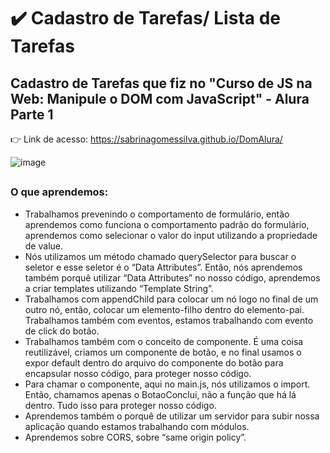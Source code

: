 # ✔️ Cadastro de Tarefas/ Lista de Tarefas
## Cadastro de Tarefas que fiz no "Curso de JS na Web: Manipule o DOM com JavaScript" - Alura Parte 1

:point_right: Link de acesso: https://sabrinagomessilva.github.io/DomAlura/

![image](https://user-images.githubusercontent.com/78277341/141662265-16eb7e51-9dc6-41ee-8f67-3eefe05d5c09.png)

##

### O que aprendemos:

- Trabalhamos prevenindo o comportamento de formulário, então aprendemos como funciona o comportamento padrão do formulário, aprendemos como selecionar o valor do input utilizando a propriedade de value.
- Nós utilizamos um método chamado querySelector para buscar o seletor e esse seletor é o “Data Attributes”. Então, nós aprendemos também porquê utilizar “Data Attributes” no nosso código, aprendemos a criar templates utilizando “Template String”.
- Trabalhamos com appendChild para colocar um nó logo no final de um outro nó, então, colocar um elemento-filho dentro do elemento-pai. Trabalhamos também com eventos, estamos trabalhando com evento de click do botão.
- Trabalhamos também com o conceito de componente. É uma coisa reutilizável, criamos um componente de botão, e no final usamos o expor default dentro do arquivo do componente do botão para encapsular nosso código, para proteger nosso código.
- Para chamar o componente, aqui no main.js, nós utilizamos o import. Então, chamamos apenas o BotaoConclui, não a função que há lá dentro. Tudo isso para proteger nosso código. 
- Aprendemos também o porquê de utilizar um servidor para subir nossa aplicação quando estamos trabalhando com módulos.
- Aprendemos sobre CORS, sobre “same origin policy”.

